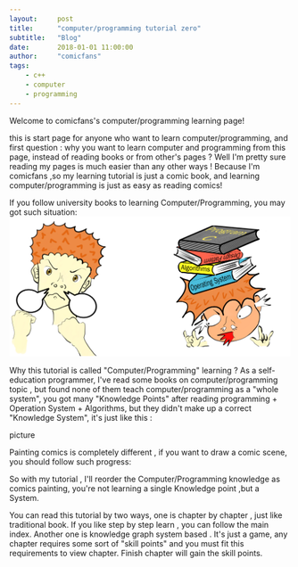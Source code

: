 ```yaml
---
layout:     post
title:      "computer/programming tutorial zero"
subtitle:   "Blog"
date:       2018-01-01 11:00:00
author:     "comicfans"
tags:
    - c++
    - computer
    - programming
---
```


Welcome to comicfans's computer/programming learning page!

this is start page for anyone who want to learn computer/programming, and first question : why you want to learn computer and programming from this page, instead of reading books or from other's pages ? Well I'm pretty sure reading my pages is much easier than any other ways ! Because I'm comicfans ,so my learning tutorial is just a comic book, and learning computer/programming is just as easy as reading comics!


If you follow university books to learning Computer/Programming, you may got such situation:
![before and after you decide to learn programming](/images/2018-01-01-computer-tutorial-index.markdown/before_and_after_decide_to_learn_programming.png)


Why this tutorial is called "Computer/Programming" learning ? As a self-education programmer, I've read some books on computer/programming topic , but found none of them teach computer/programming as a "whole system", you got many "Knowledge Points" after reading programming + Operation System + Algorithms, but they didn't make up a correct "Knowledge System", it's just like this :



picture


Painting comics is completely different , if you want to draw a comic scene, you should follow such progress:




So with my tutorial , I'll reorder the Computer/Programming knowledge as comics painting, you're not learning a single Knowledge point ,but a System.


You can read this tutorial by two ways, one is chapter by chapter , just like traditional book. If you like step by step learn , you can follow the main index. Another one is knowledge graph system based . It's just a game,  any chapter requires some sort of "skill points" and you must fit this requirements to view chapter. Finish chapter will gain the skill points. 




